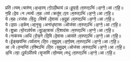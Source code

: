 

  
प्रति॑।त्यम्।चारु॑म्।अ॒ध्व॒रम्।गो॒ऽपी॒थाय॑।प्र।हू॒य॒से॒।म॒रुत्ऽभिः॑।अ॒ग्ने॒।आ।ग॒हि॒॥  
न॒हि।दे॒वः।न।मर्त्यः॑।म॒हः।तव॑।क्रतु॑म्।प॒रः।म॒रुत्ऽभिः॑।अ॒ग्ने॒।आ।ग॒हि॒॥  
ये।म॒हः।रज॑सः।वि॒दुः।विश्वे॑।दे॒वासः॑।अ॒द्रुहः॑।म॒रुत्ऽभिः॑।अ॒ग्ने॒।आ।ग॒हि॒॥  
ये।उ॒ग्राः।अ॒र्कम्।आ॒नृ॒चुः।अना॑धृष्टासः।ओज॑सा।म॒रुत्ऽभिः॑।अ॒ग्ने॒।आ।ग॒हि॒॥  
ये।शु॒भ्राः।घो॒रऽव॑र्पसः।सु॒ऽक्ष॒त्रासः॑।रि॒शाद॑सः।म॒रुत्ऽभिः॑।अ॒ग्ने॒।आ।ग॒हि॒॥  
ये।नाक॑स्य।अधि॑।रो॒च॒ने।दि॒वि।दे॒वासः।आस॑ते।म॒रुत्ऽभिः॑।अ॒ग्ने॒।आ।ग॒हि॒॥  
ये।ई॒ङ्खय॑न्ति।पर्व॑तान्।ति॒रः।स॒मु॒द्रम्।अ॒र्ण॒वम्।म॒रुत्ऽभिः॑।अ॒ग्ने॒।आ।ग॒हि॒॥  
आ।ये।त॒न्वन्ति॑।र॒श्मिऽभिः॑।ति॒रः।स॒मु॒द्रम्।ओज॑सा।म॒रुत्ऽभिः॑।अ॒ग्ने॒।आ।ग॒हि॒॥  
अ॒भि।त्वा॒।पू॒र्वऽपी॑तये।सृ॒जामि॑।सो॒म्यम्।मधु॑।म॒रुत्ऽभिः॑।अ॒ग्ने॒।आ।ग॒हि॒॥  
